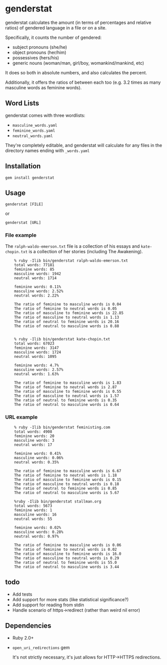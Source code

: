 genderstat
===
genderstat calculates the amount (in terms of percentages and relative ratios) of gendered language in a file or on a site.

Specifically, it counts the number of gendered:
- subject pronouns (she/he)
- object pronouns (her/him)
- possessives (hers/his)
- generic nouns (woman/man, girl/boy, womankind/mankind, etc)

It does so both in absolute numbers, and also calculates the percent.

Additionally, it offers the ratios of between each too (e.g. 3.2 times as many
masculine words as feminine words).

Word Lists
---
genderstat comes with three wordlists:
- ```masculine_words.yaml```
- ```feminine_words.yaml```
- ```neutral_words.yaml```

They're completely editable, and genderstat will calculate for any files in the
directory names ending with ```_words.yaml```


Installation
-------

`gem install genderstat`

Usage
---

`genderstat [FILE]`

or

`genderstat [URL]`


### File example ###

The `ralph-waldo-emerson.txt` file is a collection of his essays and `kate-chopin.txt` is a collection of her stories (including The Awakening).
```
    % ruby -Ilib bin/genderstat ralph-waldo-emerson.txt
    total words: 77181
    feminine words: 85
    masculine words: 1942
    neutral words: 1714

    feminine words: 0.11%
    masculine words: 2.52%
    neutral words: 2.22%

    The ratio of feminine to masculine words is 0.04
    The ratio of feminine to neutral words is 0.05
    The ratio of masculine to feminine words is 22.85
    The ratio of masculine to neutral words is 1.13
    The ratio of neutral to feminine words is 20.16
    The ratio of neutral to masculine words is 0.88


    % ruby -Ilib bin/genderstat kate-chopin.txt
    total words: 67023
    feminine words: 3147
    masculine words: 1724
    neutral words: 1095

    feminine words: 4.7%
    masculine words: 2.57%
    neutral words: 1.63%

    The ratio of feminine to masculine words is 1.83
    The ratio of feminine to neutral words is 2.87
    The ratio of masculine to feminine words is 0.55
    The ratio of masculine to neutral words is 1.57
    The ratio of neutral to feminine words is 0.35
    The ratio of neutral to masculine words is 0.64
```

### URL example ###
```
    % ruby -Ilib bin/genderstat feministing.com
    total words: 4908
    feminine words: 20
    masculine words: 3
    neutral words: 17

    feminine words: 0.41%
    masculine words: 0.06%
    neutral words: 0.35%

    The ratio of feminine to masculine words is 6.67
    The ratio of feminine to neutral words is 1.18
    The ratio of masculine to feminine words is 0.15
    The ratio of masculine to neutral words is 0.18
    The ratio of neutral to feminine words is 0.85
    The ratio of neutral to masculine words is 5.67

    %ruby -Ilib bin/genderstat stallman.org
    total words: 5673
    feminine words: 1
    masculine words: 16
    neutral words: 55

    feminine words: 0.02%
    masculine words: 0.28%
    neutral words: 0.97%

    The ratio of feminine to masculine words is 0.06
    The ratio of feminine to neutral words is 0.02
    The ratio of masculine to feminine words is 16.0
    The ratio of masculine to neutral words is 0.29
    The ratio of neutral to feminine words is 55.0
    The ratio of neutral to masculine words is 3.44
```
todo
---
- Add tests
- Add support for more stats (like statistical significance?)
- Add support for reading from stdin
- Handle scenario of https->redirect (rather than weird nil error)

Dependencies
------------
- Ruby 2.0+
- ```open_uri_redirections``` gem

  It's not strictly necessary, it's just allows for HTTP->HTTPS redirections.

